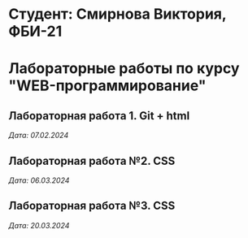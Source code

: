 # Студент: Смирнова Виктория, ФБИ-21

# Лабораторные работы по курсу "WEB-программирование"

## Лабораторная работа 1. Git + html

*Дата: 07.02.2024*

## Лабораторная работа №2. CSS

*Дата: 06.03.2024*

## Лабораторная работа №3. CSS

*Дата: 20.03.2024*